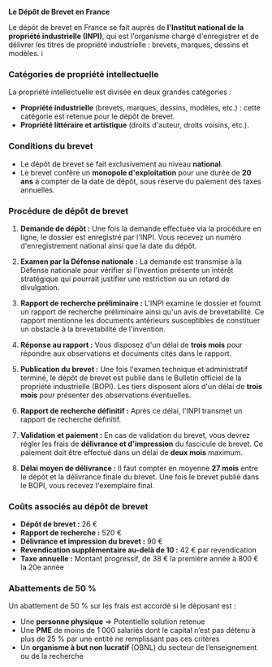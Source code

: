**Le Dépôt de Brevet en France**

Le dépôt de brevet en France se fait auprès de **l'Institut national de la propriété industrielle (INPI)**, qui est l'organisme chargé d'enregistrer et de délivrer les titres de propriété industrielle : brevets, marques, dessins et modèles.
i
### Catégories de propriété intellectuelle
La propriété intellectuelle est divisée en deux grandes catégories :
- **Propriété industrielle** (brevets, marques, dessins, modèles, etc.) : cette catégorie est retenue pour le dépôt de brevet.
- **Propriété littéraire et artistique** (droits d'auteur, droits voisins, etc.).

### Conditions du brevet
- Le dépôt de brevet se fait exclusivement au niveau **national**.
- Le brevet confère un **monopole d'exploitation** pour une durée de **20 ans** à compter de la date de dépôt, sous réserve du paiement des taxes annuelles.

### Procédure de dépôt de brevet
1. **Demande de dépôt :** Une fois la demande effectuée via la procédure en ligne, le dossier est enregistré par l'INPI. Vous recevez un numéro d'enregistrement national ainsi que la date du dépôt.

2. **Examen par la Défense nationale :** La demande est transmise à la Défense nationale pour vérifier si l'invention présente un intérêt stratégique qui pourrait justifier une restriction ou un retard de divulgation.

3. **Rapport de recherche préliminaire :** L'INPI examine le dossier et fournit un rapport de recherche préliminaire ainsi qu'un avis de brevetabilité. Ce rapport mentionne les documents antérieurs susceptibles de constituer un obstacle à la brevetabilité de l'invention.

4. **Réponse au rapport :** Vous disposez d'un délai de **trois mois** pour répondre aux observations et documents cités dans le rapport.

5. **Publication du brevet :** Une fois l'examen technique et administratif terminé, le dépôt de brevet est publié dans le Bulletin officiel de la propriété industrielle (BOPI). Les tiers disposent alors d'un délai de **trois mois** pour présenter des observations éventuelles.

6. **Rapport de recherche définitif :** Après ce délai, l'INPI transmet un rapport de recherche définitif.

7. **Validation et paiement :** En cas de validation du brevet, vous devrez régler les frais de **délivrance et d'impression** du fascicule de brevet. Ce paiement doit être effectué dans un délai de **deux mois** maximum.

8. **Délai moyen de délivrance :** Il faut compter en moyenne **27 mois** entre le dépôt et la délivrance finale du brevet. Une fois le brevet publié dans le BOPI, vous recevez l'exemplaire final.

### Coûts associés au dépôt de brevet
- **Dépôt de brevet :** 26 €
- **Rapport de recherche :** 520 €
- **Délivrance et impression du brevet :** 90 €
- **Revendication supplémentaire au-delà de 10 :** 42 € par revendication
- **Taxe annuelle :** Montant progressif, de 38 € la première année à 800 € la 20e année

### Abattements de 50 %
Un abattement de 50 % sur les frais est accordé si le déposant est :
- Une **personne physique** => Potentielle solution retenue
- Une **PME** de moins de 1 000 salariés dont le capital n’est pas détenu à plus de 25 % par une entité ne remplissant pas ces critères
- Un **organisme à but non lucratif** (OBNL) du secteur de l’enseignement ou de la recherche